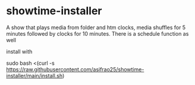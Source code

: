 # showtime-installer
A show that plays media from folder and htm clocks, media shuffles for 5 minutes followed by clocks for 10 minutes. There is a schedule function as well

install with 

sudo bash <(curl -s https://raw.githubusercontent.com/asifrao25/showtime-installer/main/install.sh)

